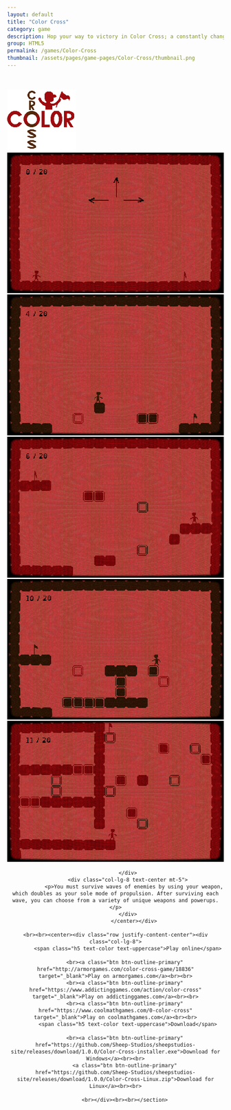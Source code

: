 ```yaml
---
layout: default
title: "Color Cross"
category: game
description: Hop your way to victory in Color Cross; a constantly changing retro platformer! The environment changes with every jump. So you better hop to it!
group: HTML5
permalink: /games/Color-Cross
thumbnail: /assets/pages/game-pages/Color-Cross/thumbnail.png
---
```


<!-- header title -->
<section class="page-title header-padding" style="background-image:url(/assets/pages/game-pages/Color-Cross/banner.png);background-size:cover"><div class="container">
	<div class="row">
		<div class="col-lg-6">
			<br />
            <br />
            <div class="floating-noabs"><img alt="Boost logo" src="/assets/pages/game-pages/Color-Cross/isolated-logo.png" class="img-fluid position-absolute-"></div>
			</div>
		</div>
	</div>
</section>

<!-- Content start -->
<section>
<div class="container">
		<div class="row justify-content-center">
			<center>
<div class="col-lg-12 mt-5">
				<div class="carousel slide pointer-event" id="single-slide">
					<div class="carousel-inner">
						<div class="carousel-item">
							<img class="img-fluid" alt="Color Cross online game screenshot" src="/assets/pages/game-pages/Color-Cross/carousel-images/img-1.png">
						</div>
						<div class="carousel-item active">
							<img class="img-fluid" alt="Color Cross game" src="/assets/pages/game-pages/Color-Cross/carousel-images/img-2.png">
						</div>
						<div class="carousel-item">
							<img class="img-fluid" alt="Color Cross game online" src="/assets/pages/game-pages/Color-Cross/carousel-images/img-3.png">
						</div>
						<div class="carousel-item">
							<img class="img-fluid" alt="Color Cross game free" src="/assets/pages/game-pages/Color-Cross/carousel-images/img-4.png">
						</div>
						<div class="carousel-item">
							<img class="img-fluid" alt="Color Cross game Sheep Studios" src="/assets/pages/game-pages/Color-Cross/carousel-images/img-5.png">
						</div>
					</div>
					 <div class="text-center mt-4">
					 	<a class="control-prev" href="#single-slide" role="button" data-slide="prev">
						    <span class="fa fa-long-arrow-alt-left" aria-hidden="true"></span>
						  </a>
						  <a class="control-next" href="#single-slide" role="button" data-slide="next">
						    <span class="fa fa-long-arrow-alt-right" aria-hidden="true"></span>
						  </a>
					 </div>
				</div>
			</div>
			<div class="col-lg-12 mt-5">
				
			</div>
			<div class="col-lg-8 text-center mt-5">
				<p>You must survive waves of enemies by using your weapon, which doubles as your sole mode of propulsion. After surviving each wave, you can choose from a variety of unique weapons and powerups.</p>
			</div>
				</center></div>

	<br><br><center><div class="row justify-content-center"><div class="col-lg-8">
            <span class="h5 text-color text-uppercase">Play online</span>
            
          <br><a class="btn btn-outline-primary" href="http://armorgames.com/color-cross-game/18836" target="_blank">Play on armorgames.com</a><br><br>
		  <br><a class="btn btn-outline-primary" href="https://www.addictinggames.com/action/color-cross" target="_blank">Play on addictinggames.com</a><br><br>
		  <br><a class="btn btn-outline-primary" href="https://www.coolmathgames.com/0-color-cross" target="_blank">Play on coolmathgames.com</a><br><br>
            <span class="h5 text-color text-uppercase">Download</span>
            
          <br><a class="btn btn-outline-primary" href="https://github.com/Sheep-Studios/sheepstudios-site/releases/download/1.0.0/Color-Cross-installer.exe">Download for Windows</a><br><br>
		  <a class="btn btn-outline-primary" href="https://github.com/Sheep-Studios/sheepstudios-site/releases/download/1.0.0/Color-Cross-Linux.zip">Download for Linux</a><br><br>

		  <br></div><br><br></section>
<!-- Content end -->